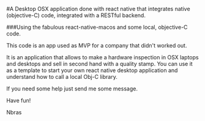 #A Desktop OSX application done with react native that integrates native (objective-C) code, integrated with a RESTful backend.

###Using the fabulous react-native-macos and some local, objective-C code.


This code is an app used as MVP for a company that didn't worked out. 

It is an application that allows to make a hardware inspection in OSX laptops and desktops and sell in second hand with a quality stamp. You can use it as a template to start your own react native desktop application and understand how to call a local Obj-C library.

If you need some help just send me some message.

Have fun!

Nbras

